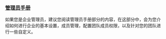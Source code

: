 ### [管理员手册](admin/index.md)
如果您是企业管理员，建议您阅读管理员手册部分的内容，在这部分中，会为您介绍如何进行企业的基本设置，成员管理，配置团队成员权限，以及针对您的团队进行一些自定义。